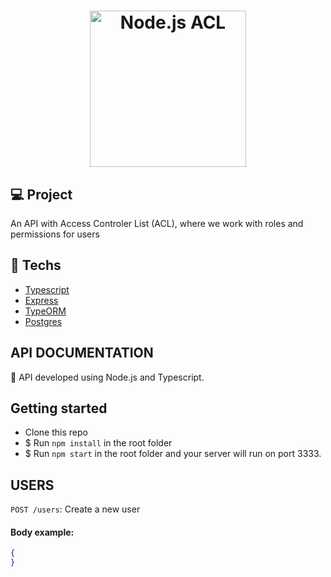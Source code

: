 <h1 align="center">
    <img alt="Node.js ACL" title="#acl-nodejs" src=".github/logo.svg" width="250px" />
</h1>

## 💻 Project
An API with Access Controler List (ACL), where we work with roles and permissions for users

## :rocket: Techs

- [Typescript](https://www.typescriptlang.org/)
- [Express](https://expressjs.com/pt-br/)
- [TypeORM](https://typeorm.io/)
- [Postgres](https://www.postgresql.org/)

## API DOCUMENTATION

:rocket: API developed using Node.js and Typescript.

## Getting started

- Clone this repo
- \$ Run `npm install` in the root folder
- \$ Run `npm start` in the root folder and your server will run on port 3333.


## USERS

`POST /users`: Create a new user

#### Body example:

```json
{
}
```